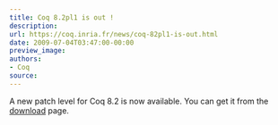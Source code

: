 ```yaml
---
title: Coq 8.2pl1 is out !
description:
url: https://coq.inria.fr/news/coq-82pl1-is-out.html
date: 2009-07-04T03:47:00-00:00
preview_image:
authors:
- Coq
source:
---
```



<p>A new patch level for Coq 8.2 is now available. You can get it from the <a href="https://coq.inria.fr/download">download</a> page.</p>

 
